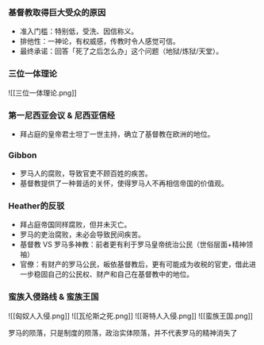 ### **基督教取得巨大受众的原因**

-   准入门槛：特别低，受洗、因信称义。
-   排他性：一神论，有权威感，传教时令人感觉可信。
-   最终承诺：回答「死了之后怎么办」这个问题（地狱/炼狱/天堂）。

### **三位一体理论**
![[三位一体理论.png]]

### **第一尼西亚会议 & 尼西亚信经**

-   拜占庭的皇帝君士坦丁一世主持，确立了基督教在欧洲的地位。
### **Gibbon**

-   罗马人的腐败，导致官吏不顾百姓的疾苦。
-   基督教提供了一种普适的关怀，使得罗马人不再相信帝国的价值观。

### **Heather的反驳**

-   拜占庭帝国同样腐败，但并未灭亡。
-   罗马的吏治腐败，未必会导致民间疾苦。
-   基督教 VS 罗马多神教：前者更有利于罗马皇帝统治公民（世俗层面+精神领袖）
-   官僚：有财产的罗马公民，皈依基督教后，更有可能成为收税的官吏，借此进一步稳固自己的公民权、财产和自己在基督教中的地位。

### **蛮族入侵路线 & 蛮族王国**

![[匈奴人入侵.png]]
![[瓦伦斯之死.png]]
![[哥特人入侵.png]]
![[蛮族王国.png]]

罗马的陨落，只是制度的陨落，政治实体陨落，并不代表罗马的精神消失了
